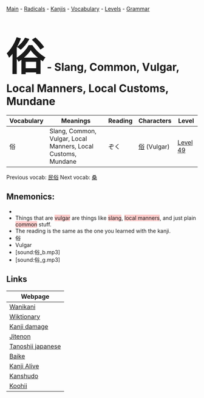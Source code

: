 <style> bigfont {font-size: 100px}</style>
[Main](../README.md) -
[Radicals](../radicals.md) -
[Kanjis](../kanjis.md) -
[Vocabulary](../vocabulary.md) -
[Levels](../levels.md) -
[Grammar](../grammar.md)
# <bigfont> 俗</bigfont> - Slang, Common, Vulgar, Local Manners, Local Customs, Mundane 

| Vocabulary | Meanings | Reading | Characters | Level |
| --- | --- | --- | --- | --- |
| 俗 | Slang, Common, Vulgar, Local Manners, Local Customs, Mundane | ぞく |  [俗](../kanjis/俗.md) (Vulgar) | [Level 49](../levels/wk_level49.md) |

Previous vocab: [民俗](民俗.md) Next vocab: [桑](桑.md) 

## Mnemonics:

* 
* Things that are <span style="background-color:#ffcccb"> vulgar</span> are things like <span style="background-color:#ffcccb"> slang</span>, <span style="background-color:#ffcccb"> local manners</span>, and just plain <span style="background-color:#ffcccb"> common</span> stuff.
* The reading is the same as the one you learned with the kanji.
* 俗
* Vulgar
* [sound:俗_b.mp3]
* [sound:俗_g.mp3]


## Links 

| Webpage |
| --- |
| [Wanikani          ](https://www.wanikani.com/kanji/俗) |
| [Wiktionary        ](https://en.wiktionary.org/wiki/俗) |
| [Kanji damage      ](http://www.kanjidamage.com/kanji/search?utf8=✓&q=俗) |
| [Jitenon           ](https://jitenon.com/kanji/俗) |
| [Tanoshii japanese ](https://www.tanoshiijapanese.com/dictionary/kanji.cfm?k=俗) |
| [Baike             ](https://baike.baidu.com/item/俗) |
| [Kanji Alive       ](https://app.kanjialive.com/俗) |
| [Kanshudo          ](https://www.kanshudo.com/searchmn?q=俗) |
| [Koohii            ](https://kanji.koohii.com/study/kanji/俗) |
